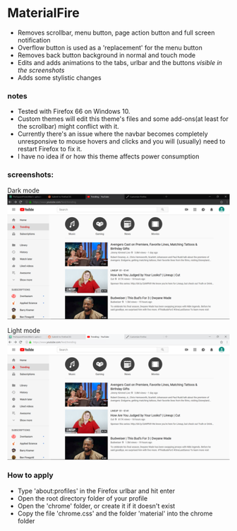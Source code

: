 # MaterialFire
+ Removes scrollbar, menu button, page action button and full screen notification
+ Overflow button is used as a 'replacement' for the menu button
+ Removes back button background in normal and touch mode
+ Edits and adds animations to the tabs, urlbar and the buttons *visible in the screenshots*
+ Adds some stylistic changes

### notes 
+ Tested with Firefox 66 on Windows 10.
+ Custom themes will edit this theme's files and some add-ons(at least for the scrollbar) might conflict with it.
+ Currently there's an issue where the navbar becomes completely unresponsive to mouse hovers and clicks and you will (usually) need to   restart Firefox to fix it.
+ I have no idea if or how this theme affects power consumption 

### screenshots:

Dark mode
![](screenshots/darkmode.png)
 
Light mode
![](screenshots/lightmode.png)


### How to apply
+ Type 'about:profiles' in the Firefox urlbar and hit enter
+ Open the root directory folder of your profile
+ Open the 'chrome' folder, or create it if it doesn't exist
+ Copy the file 'chrome.css' and the folder 'material' into the chrome folder
